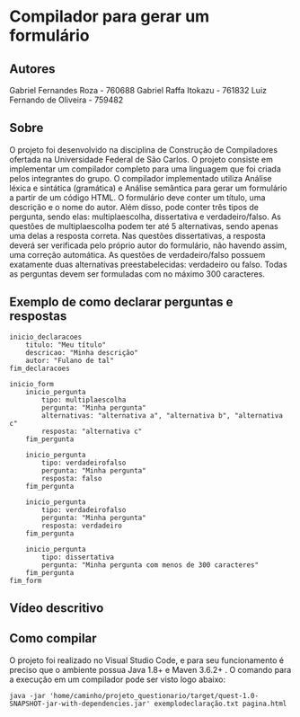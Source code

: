 # Compilador para gerar um formulário

## Autores
  Gabriel Fernandes Roza - 760688
  Gabriel Raffa Itokazu - 761832
  Luiz Fernando de Oliveira - 759482
  
## Sobre
  O projeto foi desenvolvido na disciplina de Construção de Compiladores ofertada na Universidade Federal de São Carlos. O projeto consiste em implementar um compilador completo para uma linguagem que foi criada pelos integrantes do grupo. O compilador implementado utiliza Análise léxica e sintática (gramática) e Análise semântica para gerar um formulário a partir de um código HTML.
  O formulário deve conter um título, uma descrição e o nome do autor. Além disso, pode conter três tipos de pergunta, sendo elas: multiplaescolha, dissertativa e verdadeiro/falso. As questões de multiplaescolha podem ter até 5 alternativas, sendo apenas uma delas a resposta correta. Nas questões dissertativas, a resposta deverá ser verificada pelo próprio autor do formulário, não havendo assim, uma correção automática. As questões de verdadeiro/falso possuem exatamente duas alternativas preestabelecidas: verdadeiro ou falso. Todas as perguntas devem ser formuladas com no máximo 300 caracteres.
  
## Exemplo de como declarar perguntas e respostas
```
inicio_declaracoes
	titulo: "Meu título"
	descricao: "Minha descrição"
	autor: "Fulano de tal"
fim_declaracoes

inicio_form
	inicio_pergunta
		tipo: multiplaescolha		
		pergunta: "Minha pergunta"
		alternativas: "alternativa a", "alternativa b", "alternativa c"
		resposta: "alternativa c"
	fim_pergunta

	inicio_pergunta
		tipo: verdadeirofalso
		pergunta: "Minha pergunta"
		resposta: falso
	fim_pergunta

	inicio_pergunta
		tipo: verdadeirofalso
		pergunta: "Minha pergunta"
		resposta: verdadeiro
	fim_pergunta
	
	inicio_pergunta
		tipo: dissertativa
		pergunta: "Minha pergunta com menos de 300 caracteres"
	fim_pergunta
fim_form
```

## Vídeo descritivo

## Como compilar
O projeto foi realizado no Visual Studio Code, e para seu funcionamento é preciso que o ambiente possua Java 1.8+ e Maven 3.6.2+ .
O comando para a execução em um compilador pode ser visto logo abaixo:
```
java -jar 'home/caminho/projeto_questionario/target/quest-1.0-SNAPSHOT-jar-with-dependencies.jar' exemplodeclaração.txt pagina.html
```
